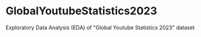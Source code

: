 # GlobalYoutubeStatistics2023
Exploratory Data Analysis (EDA) of "Global Youtube Statistics 2023" dataset
